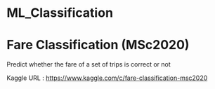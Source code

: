 # ML_Classification

# Fare Classification (MSc2020)
Predict whether the fare of a set of trips is correct or not

Kaggle URL : https://www.kaggle.com/c/fare-classification-msc2020
